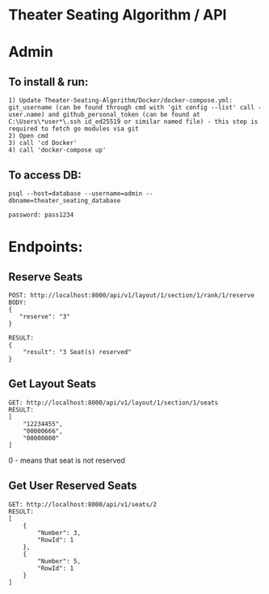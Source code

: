 # Theater Seating Algorithm / API

# Admin

## To install & run:
``` 
1) Update Theater-Seating-Algorithm/Docker/docker-compose.yml: git_username (can be found through cmd with 'git config --list' call - user.name) and github_personal_token (can be found at C:\Users\*user*\.ssh id_ed25519 or similar named file) - this step is required to fetch go modules via git
2) Open cmd
3) call 'cd Docker'
4) call 'docker-compose up'
```

## To access DB:
```
psql --host=database --username=admin --dbname=theater_seating_database

password: pass1234
```

# Endpoints:
## Reserve Seats
```
POST: http://localhost:8000/api/v1/layout/1/section/1/rank/1/reserve
BODY:
{
   "reserve": "3"
}

RESULT:
{
    "result": "3 Seat(s) reserved"
}
```

## Get Layout Seats
```
GET: http://localhost:8000/api/v1/layout/1/section/1/seats
RESULT:
[
    "12234455",
    "00000666",
    "00000000"
]
```
0 - means that seat is not reserved

## Get User Reserved Seats
```
GET: http://localhost:8000/api/v1/seats/2
RESULT:
[
    {
        "Number": 3,
        "RowId": 1
    },
    {
        "Number": 5,
        "RowId": 1
    }
]
```
